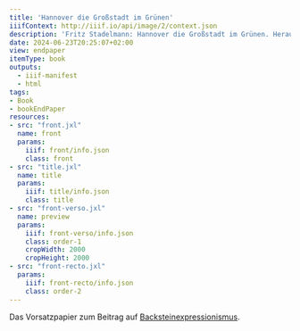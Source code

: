 ```yaml
---
title: 'Hannover die Großstadt im Grünen'
iiifContext: http://iiif.io/api/image/2/context.json
description: 'Fritz Stadelmann: Hannover die Großstadt im Grünen. Herausgegeben und verlegt vom Verkehrs-Verein Hannover e.V., Hannover 1927. <a class="worldcat" href="https://www.worldcat.org/de/title/72612183">&nbsp;</a>'
date: 2024-06-23T20:25:07+02:00
view: endpaper
itemType: book
outputs:
  - iiif-manifest
  - html
tags:
- Book
- bookEndPaper
resources:
- src: "front.jxl"
  name: front
  params:
    iiif: front/info.json
    class: front
- src: "title.jxl"
  name: title
  params:
    iiif: title/info.json
    class: title
- src: "front-verso.jxl"
  name: preview
  params:
    iiif: front-verso/info.json
    class: order-1
    cropWidth: 2000
    cropHeight: 2000    
- src: "front-recto.jxl"
  params:
    iiif: front-recto/info.json
    class: order-2
---
```


Das Vorsatzpapier zum Beitrag auf [Backsteinexpressionismus](https://backsteinexpressionismus.projektemacher.org/post/hannover-1927/).
